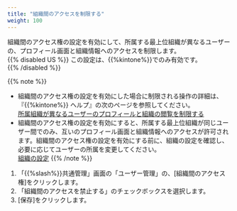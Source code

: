 ```yaml
---
title: "組織間のアクセスを制限する"
weight: 100
---
```

組織間のアクセス権の設定を有効にして、所属する最上位組織が異なるユーザーの、プロフィール画面と組織情報へのアクセスを制限します。  
{{% disabled US %}}
この設定は、{{%kintone%}}でのみ有効です。  
{{% /disabled %}}

{{% note %}}

* 組織間のアクセス権の設定を有効にした場合に制限される操作の詳細は、『{{%kintone%}} ヘルプ』の次のページを参照してください。  
  [所属組織が異なるユーザーのプロフィールと組織の閲覧を制限する](/k/ja/admin/permission_admin/common/control_view_profile.html)
* 組織間のアクセス権の設定を有効にすると、所属する最上位組織が同じユーザー間でのみ、互いのプロフィール画面と組織情報へのアクセスが許可されます。組織間のアクセス権の設定を有効にする前に、組織の設定を確認し、必要に応じてユーザーの所属を変更してください。  
  [組織の設定](/general/ja/admin/list_useradmin/list_division.html)
{{% /note %}}

1. 「{{%slash%}}共通管理」画面の「ユーザー管理」の、[組織間のアクセス権]をクリックします。
1. 「組織間のアクセスを禁止する」のチェックボックスを選択します。
1. [保存]をクリックします。
